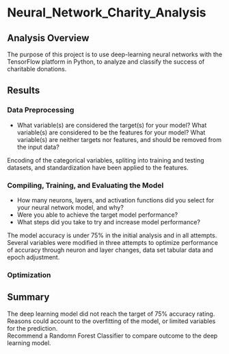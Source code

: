# Neural_Network_Charity_Analysis

## Analysis Overview
The purpose of this project is to use deep-learning neural networks with the TensorFlow platform in Python, to analyze and classify the success of charitable donations.

## Results
### Data Preprocessing
- What variable(s) are considered the target(s) for your model?
What variable(s) are considered to be the features for your model?
What variable(s) are neither targets nor features, and should be removed from the input data?

Encoding of the categorical variables, spliting into training and testing datasets, and standardization have been applied to the features.

### Compiling, Training, and Evaluating the Model
- How many neurons, layers, and activation functions did you select for your neural network model, and why?
- Were you able to achieve the target model performance?
- What steps did you take to try and increase model performance?

The model accuracy is under 75% in the initial analysis and in all attempts. Several variables were modified in three attempts to optimize performance of accuracy through neuron and layer changes, data set tabular data and epoch adjustment. 

### Optimization
  
## Summary
The deep learning model did not reach the target of 75% accuracy rating.  
Reasons could account to the overfitting of the model, or limited variables for the prediction.  
Recommend a Randomn Forest Classifier to compare outcome to the deep learning model. 